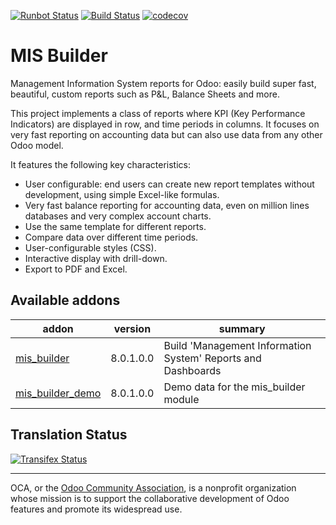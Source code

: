 [![Runbot Status](https://runbot.odoo-community.org/runbot/badge/flat/248/8.0.svg)](https://runbot.odoo-community.org/runbot/repo/github-com-oca-mis-builder-248)
[![Build Status](https://travis-ci.org/OCA/mis-builder.svg?branch=8.0)](https://travis-ci.org/OCA/mis-builder)
[![codecov](https://codecov.io/gh/OCA/mis-builder/branch/8.0/graph/badge.svg)](https://codecov.io/gh/OCA/mis-builder)

# MIS Builder

Management Information System reports for Odoo: easily build super fast, 
beautiful, custom reports such as P&L, Balance Sheets and more.

This project implements a class of reports where KPI (Key Performance Indicators) 
are displayed in row, and time periods in columns. It focuses on very fast reporting
on accounting data but can also use data from any other Odoo model.

It features the following key characteristics:

- User configurable: end users can create new report templates without development,
  using simple Excel-like formulas.
- Very fast balance reporting for accounting data, even on million lines databases
  and very complex account charts.
- Use the same template for different reports.
- Compare data over different time periods.
- User-configurable styles (CSS).
- Interactive display with drill-down.
- Export to PDF and Excel.


[//]: # (addons)

Available addons
----------------
addon | version | summary
--- | --- | ---
[mis_builder](mis_builder/) | 8.0.1.0.0 | Build 'Management Information System' Reports and Dashboards
[mis_builder_demo](mis_builder_demo/) | 8.0.1.0.0 | Demo data for the mis_builder module

[//]: # (end addons)

Translation Status
------------------
[![Transifex Status](https://www.transifex.com/projects/p/OCA-mis-builder-8-0/chart/image_png)](https://www.transifex.com/projects/p/OCA-mis-builder-8-0)

----

OCA, or the [Odoo Community Association](http://odoo-community.org/), is a nonprofit organization whose
mission is to support the collaborative development of Odoo features and
promote its widespread use.
